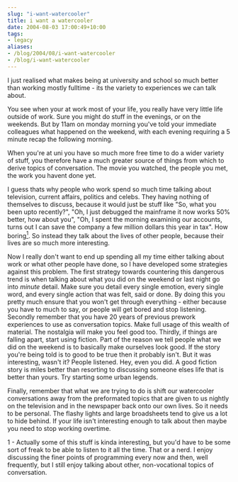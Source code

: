```yaml
---
slug: "i-want-watercooler"
title: i want a watercooler
date: 2004-08-03 17:00:49+10:00
tags:
- legacy
aliases:
- /blog/2004/08/i-want-watercooler
- /blog/i-want-watercooler
---
```


I just realised what makes being at university and school so much better than working mostly fulltime - its the variety to experiences we can talk about.

You see when your at work most of your life, you really have very little life outside of work. Sure you might do stuff in the evenings, or on the weekends. But by 11am on monday morning you've told your immediate colleagues what happened on the weekend, with each evening requiring a 5 minute recap the following morning.

When you're at uni you have so much more free time to do a wider variety of stuff, you therefore have a much greater source of things from which to derive topics of conversation. The movie you watched, the people you met, the work you havent done yet.

I guess thats why people who work spend so much time talking about television, current affairs, politics and celebs. They having nothing of themselves to discuss, because it would just be stuff like "So, what you been upto recently?", "Oh, I just debugged the mainframe it now works 50% better, how about you", "Oh, I spent the morning examining our accounts, turns out I can save the company a few million dollars this year in tax". How boring<a href="#ps1"><sup>1</sup></a>. So instead they talk about the lives of other people, because their lives are so much more interesting.

Now I really don't want to end up spending all my time either talking about work or what other people have done, so I have developed some strategies against this problem.
The first strategy towards countering this dangerous trend is when talking about what you did on the weekend or last night go into <em>minute</em> detail. Make sure you detail every single emotion, every single word, and every single action that was felt, said or done. By doing this you pretty much ensure that you won't get through everything - either because you have to much to say, or people will get bored and stop listening.
Secondly remember that you have 20 years of previous prework experiences to use as conversation topics. Make full usage of this wealth of material. The nostalgia will make you feel good too.
Thirdly, if things are falling apart, start using fiction. Part of the reason we tell people what we did on the weekend is to basically make ourselves look good. If the story you're being told is to good to be true then it probably isn't. But it was interesting, wasn't it? People listened. Hey, even you did. A good fiction story is miles better than resorting to discussing someone elses life that is better than yours. Try starting some urban legends.

Finally, remember that what we are trying to do is shift our watercooler conversations away from the preformated topics that are given to us nightly on the television and in the newspaper back onto our own lives. So it needs to be personal. The flashy lights and large broadsheets tend to give us a lot to hide behind. If your life isn't interesting enough to talk about then maybe you need to stop working overtime.

<a name="ps1">1</a> - Actually some of this stuff is kinda interesting, but you'd have to be some sort of freak to be able to listen to it all the time. That or a nerd. I enjoy discussing the finer points of programming every now and then, well frequently, but I still enjoy talking about other, non-vocational topics of conversation.
